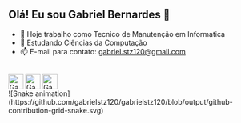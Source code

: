 ## Olá! Eu sou Gabriel Bernardes 👋

- 🔭 Hoje trabalho como Tecnico de Manutenção em Informatica
- 🌱 Estudando Ciências da Computação
- 📫 E-mail para contato: gabriel.stz120@gmail.com

<div style="display: inline_block"><br>
  <img align="center" alt=Gabriel.Java" height="30" width"40" src="https://cdn.jsdelivr.net/gh/devicons/devicon/icons/java/java-original-wordmark.svg">
  <img align="center" alt=Gabriel.Html" height="30" width"40" src="https://cdn.jsdelivr.net/gh/devicons/devicon/icons/html5/html5-original-wordmark.svg">
  <img align="center" alt=Gabriel.Css" height="30" width"40" src="https://cdn.jsdelivr.net/gh/devicons/devicon/icons/css3/css3-original-wordmark.svg" >
                                                                                                                                                      </div>  
                                                           
<div>
  ![Snake animation](https://github.com/gabrielstz120/gabrielstz120/blob/output/github-contribution-grid-snake.svg)
                                                                                                                                                     </div>
